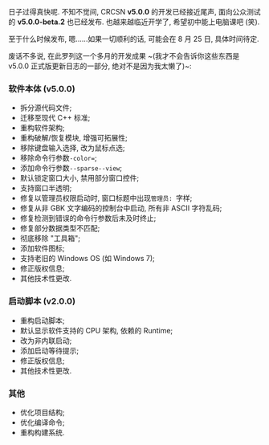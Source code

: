 日子过得真快呢. 不知不觉间, CRCSN **v5.0.0** 的开发已经接近尾声, 面向公众测试的 **v5.0.0-beta.2** 也已经发布. 也越来越临近开学了, 希望初中能上电脑课吧 (笑).

至于什么时候发布, 嗯......如果一切顺利的话, 可能会在 8 月 25 日, 具体时间待定.

废话不多说, 在此罗列这一个多月的开发成果 ~(我才不会告诉你这些东西是 v5.0.0 正式版更新日志的一部分, 绝对不是因为我太懒了)~:

### 软件本体 (v5.0.0)

- 拆分源代码文件;
- 迁移至现代 C++ 标准;
- 重构软件架构;
- 重构破解/恢复模块, 增强可拓展性;
- 移除键盘输入选择, 改为鼠标点选;
- 移除命令行参数`-color=`;
- 添加命令行参数`--sparse--view`;
- 默认锁定窗口大小, 禁用部分窗口控件;
- 支持窗口半透明;
- 修复以管理员权限启动时, 窗口标题中出现`管理员: `字样;
- 修复从非 GBK 文字编码的控制台中启动, 所有非 ASCII 字符乱码;
- 修复检测到错误的命令行参数后未及时终止;
- 修复部分数据类型不匹配;
- 彻底移除 "工具箱";
- 添加软件图标;
- 支持老旧的 Windows OS (如 Windows 7);
- 修正版权信息;
- 其他技术性更改.

### 启动脚本 (v2.0.0)

- 重构启动脚本;
- 默认显示软件支持的 CPU 架构, 依赖的 Runtime;
- 改为非内联启动;
- 添加启动等待提示;
- 修正版权信息;
- 其他技术性更改.

### 其他

- 优化项目结构;
- 优化编译命令;
- 重构构建系统.